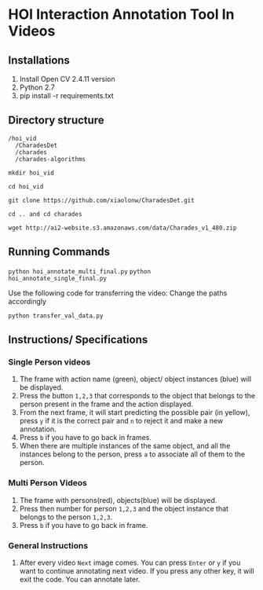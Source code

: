 # HOI Interaction Annotation Tool In Videos
## Installations

1. Install Open CV 2.4.11 version
2. Python 2.7
3. pip install -r requirements.txt


## Directory structure

```
/hoi_vid
  /CharadesDet
  /charades
  /charades-algorithms
```

`mkdir hoi_vid`

`cd hoi_vid`

`git clone https://github.com/xiaolonw/CharadesDet.git`

`cd .. and cd charades`

`wget http://ai2-website.s3.amazonaws.com/data/Charades_v1_480.zip`

## Running Commands

`python hoi_annotate_multi_final.py`
`python  hoi_annotate_single_final.py`

Use the following code for transferring the video: Change the paths accordingly

`python transfer_val_data.py`

## Instructions/ Specifications
### Single Person videos
1. The frame with action name (green), object/ object instances (blue) will be displayed.
2. Press the button `1,2,3` that corresponds to the object that belongs to the person present in the frame and the action displayed.
3. From the next frame, it will start predicting the possible pair (in yellow), press `y` if it is the correct pair and  `n` to reject it and make a new annotation.
4. Press `b` if you have to go back in frames.
5. When there are multiple instances of the same object, and all the instances belong to the person, press `a` to associate all of them to the person.




### Multi Person Videos
1. The frame with persons(red), objects(blue) will be displayed.
2. Press then number for person `1,2,3` and the object instance that belongs to the person `1,2,3`.
3. Press `b` if you have to go back in frame.


### General Instructions
1. After every video `Next` image comes. You can press `Enter` or `y` if you want to continue annotating next video. If you press any other key, it will exit the code. You can annotate later.
